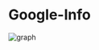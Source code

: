 # Google-Info
![graph](url "https://github.com/danielberrones/Google-Info/blob/main/goog-msft.png")
